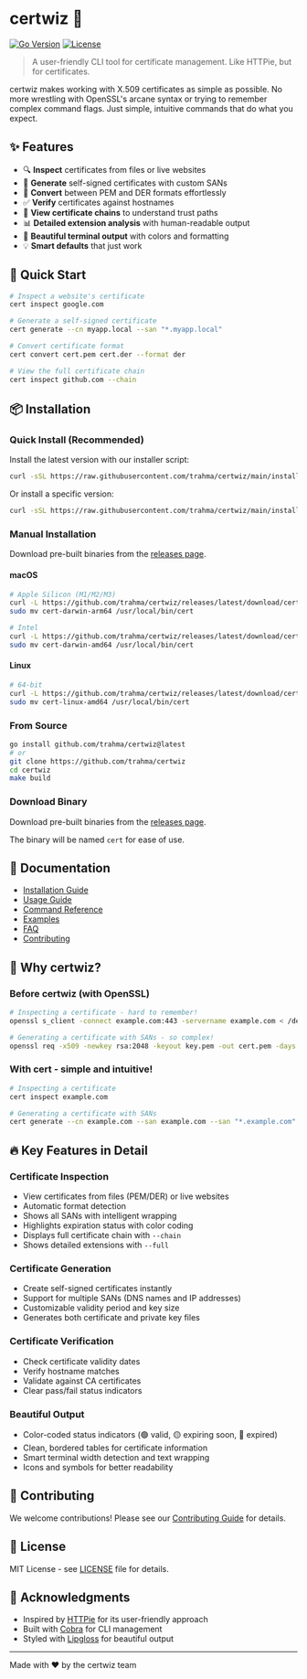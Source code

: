 # certwiz 🔐

[![Go Version](https://img.shields.io/badge/Go-1.20+-00ADD8?style=flat&logo=go)](https://go.dev/)
[![License](https://img.shields.io/badge/license-MIT-blue.svg)](LICENSE)

> A user-friendly CLI tool for certificate management. Like HTTPie, but for certificates.

certwiz makes working with X.509 certificates as simple as possible. No more wrestling with OpenSSL's arcane syntax or trying to remember complex command flags. Just simple, intuitive commands that do what you expect.

## ✨ Features

- 🔍 **Inspect** certificates from files or live websites
- 🔐 **Generate** self-signed certificates with custom SANs
- 🔄 **Convert** between PEM and DER formats effortlessly
- ✅ **Verify** certificates against hostnames
- 🔗 **View certificate chains** to understand trust paths
- 📊 **Detailed extension analysis** with human-readable output
- 🎨 **Beautiful terminal output** with colors and formatting
- 💡 **Smart defaults** that just work

## 🚀 Quick Start

```bash
# Inspect a website's certificate
cert inspect google.com

# Generate a self-signed certificate
cert generate --cn myapp.local --san "*.myapp.local"

# Convert certificate format
cert convert cert.pem cert.der --format der

# View the full certificate chain
cert inspect github.com --chain
```

## 📦 Installation

### Quick Install (Recommended)

Install the latest version with our installer script:

```bash
curl -sSL https://raw.githubusercontent.com/trahma/certwiz/main/install.sh | bash
```

Or install a specific version:

```bash
curl -sSL https://raw.githubusercontent.com/trahma/certwiz/main/install.sh | bash -s -- --version v0.1.0
```

### Manual Installation

Download pre-built binaries from the [releases page](https://github.com/trahma/certwiz/releases).

#### macOS
```bash
# Apple Silicon (M1/M2/M3)
curl -L https://github.com/trahma/certwiz/releases/latest/download/cert-darwin-arm64.tar.gz | tar xz
sudo mv cert-darwin-arm64 /usr/local/bin/cert

# Intel
curl -L https://github.com/trahma/certwiz/releases/latest/download/cert-darwin-amd64.tar.gz | tar xz
sudo mv cert-darwin-amd64 /usr/local/bin/cert
```

#### Linux
```bash
# 64-bit
curl -L https://github.com/trahma/certwiz/releases/latest/download/cert-linux-amd64.tar.gz | tar xz
sudo mv cert-linux-amd64 /usr/local/bin/cert
```

### From Source

```bash
go install github.com/trahma/certwiz@latest
# or
git clone https://github.com/trahma/certwiz
cd certwiz
make build
```

### Download Binary

Download pre-built binaries from the [releases page](https://github.com/certwiz/certwiz/releases).

The binary will be named `cert` for ease of use.

## 📖 Documentation

- [Installation Guide](docs/installation.md)
- [Usage Guide](docs/usage.md)
- [Command Reference](docs/commands.md)
- [Examples](docs/examples.md)
- [FAQ](docs/faq.md)
- [Contributing](docs/contributing.md)

## 🎯 Why certwiz?

### Before certwiz (with OpenSSL)
```bash
# Inspecting a certificate - hard to remember!
openssl s_client -connect example.com:443 -servername example.com < /dev/null 2>/dev/null | openssl x509 -text -noout

# Generating a certificate with SANs - so complex!
openssl req -x509 -newkey rsa:2048 -keyout key.pem -out cert.pem -days 365 -nodes -subj "/CN=example.com" -extensions v3_req -config <(echo "[req]"; echo "distinguished_name=req_distinguished_name"; echo "[v3_req]"; echo "subjectAltName=DNS:example.com,DNS:*.example.com")
```

### With cert - simple and intuitive!
```bash
# Inspecting a certificate
cert inspect example.com

# Generating a certificate with SANs
cert generate --cn example.com --san example.com --san "*.example.com"
```

## 🔥 Key Features in Detail

### Certificate Inspection
- View certificates from files (PEM/DER) or live websites
- Automatic format detection
- Shows all SANs with intelligent wrapping
- Highlights expiration status with color coding
- Displays full certificate chain with `--chain`
- Shows detailed extensions with `--full`

### Certificate Generation
- Create self-signed certificates instantly
- Support for multiple SANs (DNS names and IP addresses)
- Customizable validity period and key size
- Generates both certificate and private key files

### Certificate Verification
- Check certificate validity dates
- Verify hostname matches
- Validate against CA certificates
- Clear pass/fail status indicators

### Beautiful Output
- Color-coded status indicators (🟢 valid, 🟡 expiring soon, 🔴 expired)
- Clean, bordered tables for certificate information
- Smart terminal width detection and text wrapping
- Icons and symbols for better readability

## 🤝 Contributing

We welcome contributions! Please see our [Contributing Guide](docs/contributing.md) for details.

## 📄 License

MIT License - see [LICENSE](LICENSE) file for details.

## 🙏 Acknowledgments

- Inspired by [HTTPie](https://httpie.io/) for its user-friendly approach
- Built with [Cobra](https://github.com/spf13/cobra) for CLI management
- Styled with [Lipgloss](https://github.com/charmbracelet/lipgloss) for beautiful output

---

Made with ❤️ by the certwiz team